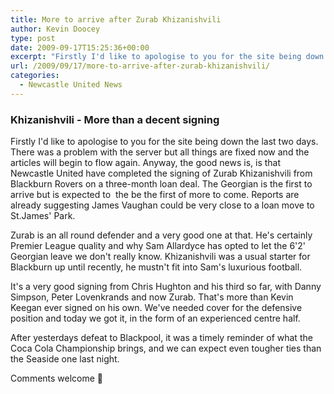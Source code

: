 ```yaml
---
title: More to arrive after Zurab Khizanishvili
author: Kevin Doocey
type: post
date: 2009-09-17T15:25:36+00:00
excerpt: "Firstly I'd like to apologise to you for the site being down the last two days. There was a.."
url: /2009/09/17/more-to-arrive-after-zurab-khizanishvili/
categories:
  - Newcastle United News
---
```


### Khizanishvili - More than a decent signing

Firstly I'd like to apologise to you for the site being down the last two days. There was a problem with the server but all things are fixed now and the articles will begin to flow again. Anyway, the good news is, is that Newcastle United have completed the signing of Zurab Khizanishvili from Blackburn Rovers on a three-month loan deal. The Georgian is the first to arrive but is expected to  the be the first of more to come. Reports are already suggesting James Vaughan could be very close to a loan move to St.James' Park.

Zurab is an all round defender and a very good one at that. He's certainly Premier League quality and why Sam Allardyce has opted to let the 6'2' Georgian leave we don't really know. Khizanishvili was a usual starter for Blackburn up until recently, he mustn't fit into Sam's luxurious football.

It's a very good signing from Chris Hughton and his third so far, with Danny Simpson, Peter Lovenkrands and now Zurab. That's more than Kevin Keegan ever signed on his own. We've needed cover for the defensive position and today we got it, in the form of an experienced centre half.

After yesterdays defeat to Blackpool, it was a timely reminder of what the Coca Cola Championship brings, and we can expect even tougher ties than the Seaside one last night.

Comments welcome 🙂
